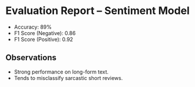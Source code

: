 # Evaluation Report – Sentiment Model

- Accuracy: 89%
- F1 Score (Negative): 0.86
- F1 Score (Positive): 0.92

## Observations
- Strong performance on long-form text.
- Tends to misclassify sarcastic short reviews.
